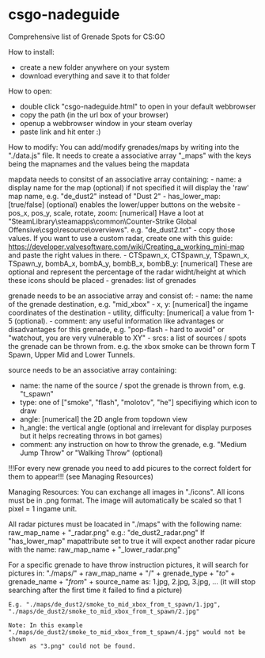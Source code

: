 # csgo-nadeguide
Comprehensive list of Grenade Spots for CS:GO

How to install:
- create a new folder anywhere on your system
- download everything and save it to that folder

How to open:
- double click "csgo-nadeguide.html" to open in your default webbrowser
- copy the path (in the url box of your browser)
- openup a webbrowser window in your steam overlay
- paste link and hit enter :)

How to modify:
  You can add/modify grenades/maps by writing into the "./data.js" file.
  It needs to create a associative array "_maps" with the keys being the mapnames and the values being the mapdata
  
  mapdata needs to consitst of an associative array containing:
    - name: a display name for the map (optional)
            if not specified it will display the 'raw' map name, e.g. "de_dust2" instead of "Dust 2"
    - has_lower_map: [true/false] (optional) enables the lower/upper buttons on the website
    - pos_x, pos_y, scale, rotate, zoom: [numerical]
            Have a loot at
            "SteamLibrary\steamapps\common\Counter-Strike Global Offensive\csgo\resource\overviews".
            e.g. "de_dust2.txt" - copy those values.
            If you want to use a custom radar, create one with this guide:
            https://developer.valvesoftware.com/wiki/Creating_a_working_mini-map
            and paste the right values in there.
    - CTSpawn_x, CTSpawn_y, TSpawn_x, TSpawn_y, bombA_x, bombA_y, bombB_x, bombB_y: [numerical]
            These are optional and represent the percentage of the radar widht/height at which these icons should be placed
    - grenades: list of grenades
  
  grenade needs to be an associative array and consist of:
    - name: the name of the grenade destination, e.g. "mid_xbox"
    - x, y: [numerical] the ingame coordinates of the destination
    - utility, difficulty:  [numerical] a value from 1-5 (optional).
    - comment:              any useful information like advantages or disadvantages for this grenade,
                            e.g. "pop-flash - hard to avoid" or "watchout, you are very vulnerable to XY"
    - srcs: a list of sources / spots the grenade can be thrown from. e.g. the xbox smoke can be thrown
            form T Spawn, Upper Mid and Lower Tunnels.
            
  source needs to be an associative array containing:
  - name:     the name of the source / spot the grenade is thrown from, e.g. "t_spawn"
  - type:     one of ["smoke", "flash", "molotov", "he"] specifiying which icon to draw
  - angle:    [numerical] the 2D angle from topdown view
  - h_angle:  the vertical angle (optional and irrelevant for display purposes but it helps recreating throws in bot games)
  - comment:  any instruction on how to throw the grenade, e.g. "Medium Jump Throw" or "Walking Throw" (optional)
  
  !!!For every new grenade you need to add picures to the correct foldert for them to appear!!! (see Managing Resources)
  
  Managing Resources:
  You can exchange all images in "./icons". All icons must be in .png format.
  The image will automatically be scaled so that 1 pixel = 1 ingame unit.
  
  All radar pictures must be loacated in "./maps" with the following name:
      raw_map_name + "_radar.png"
      e.g.: "de_dust2_radar.png"
      If "has_lower_map" mapattribute set to true it will expect another radar picure with the name:
        raw_map_name + "_lower_radar.png"
     
  For a specific grenade to have throw instruction pictures, it will search for pictures in:
    "./maps/" + raw_map_name + "/" + grenade_type + "_to_" + grenade_name + "_from_" + source_name
    as:
      1.jpg, 2.jpg, 3.jpg, ... (it will stop searching after the first time it failed to find a picture)
      
    E.g. "./maps/de_dust2/smoke_to_mid_xbox_from_t_spawn/1.jpg", "./maps/de_dust2/smoke_to_mid_xbox_from_t_spawn/2.jpg"
    
    Note: In this example "./maps/de_dust2/smoke_to_mid_xbox_from_t_spawn/4.jpg" would not be shown
          as "3.png" could not be found.
          
          
        
        
        
  
